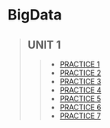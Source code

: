 # BigData

>## UNIT 1
>> * [PRACTICE 1 ](https://github.com/Eduardoitt/BigData/blob/Unidad1/Unidad1/Practicas_Tarea/Practica1/Readme.md)
>> * [PRACTICE 2 ](https://github.com/Eduardoitt/BigData/blob/Unidad1/Unidad1/Practicas_Tarea/Practica2/Readme.md)
>> * [PRACTICE 3 ](https://github.com/Eduardoitt/BigData/blob/Unidad1/Unidad1/Practicas_Tarea/Practica3/Readme.md)
>> * [PRACTICE 4 ](https://github.com/Eduardoitt/BigData/blob/Unidad1/Unidad1/Practicas_Tarea/Tarea/PearsonCorrelation.md)
>> * [PRACTICE 5 ](https://github.com/Eduardoitt/BigData/edit/Unidad1/Unidad1/Practicas_Tarea/Practica5/Readme.md)
>> * [PRACTICE 6 ](https://github.com/Eduardoitt/BigData/edit/Unidad1/Unidad1/Practicas_Tarea/Practica6/Readme.md)
>> * [PRACTICE 7 ](https://github.com/Eduardoitt/BigData/blob/Unidad1/Unidad1/Practicas_Tarea/Tarea/PearsonCorrelation.md)

